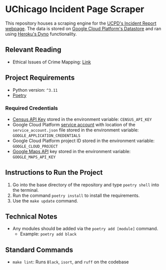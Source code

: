 # UChicago Incident Page Scraper
This repository houses a scraping engine for the [UCPD's Incident Report webpage](https://incidentreports.uchicago.edu/). The data is stored on [Google Cloud Platform's Datastore](https://cloud.google.com/datastore) and ran using [Heroku's Dyno](https://devcenter.heroku.com/articles/dyno-types) functionality.
## Relevant Reading
- Ethical Issues of Crime Mapping: [Link](https://storymaps.arcgis.com/stories/9b71d1fba77641a0ad35b07b23aae66b?utm_source=pocket_saves)

## Project Requirements
- Python version: `^3.11`
- [Poetry](https://python-poetry.org/)

### Required Credentials
- [Census API Key](https://api.census.gov/data/key_signup.html) stored in the environment variable: `CENSUS_API_KEY`
- Google Cloud Platform [service account](https://cloud.google.com/iam/docs/service-account-overview) with location of the `service_account.json` file stored in the environment variable: `GOOGLE_APPLICATION_CREDENTIALS`
- Google Cloud Platform project ID stored in the environment variable: `GOOGLE_CLOUD_PROJECT`
- [Google Maps API](https://developers.google.com/maps/documentation/geocoding/get-api-key) key stored in the environment variable: `GOOGLE_MAPS_API_KEY`

## Instructions to Run the Project
1. Go into the base directory of the repository and type `poetry shell` into the terminal.
2. Run the command `poetry install` to install the requirements.
3. Use the `make update` command.

## Technical Notes
- Any modules should be added via the `poetry add [module]` command.
  - Example: `poetry add black`

## Standard Commands
- `make lint`: Runs `Black`, `isort`, and `ruff` on the codebase
